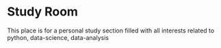 # Study Room
This place is for a personal study section filled with all interests related to python, data-science, data-analysis
